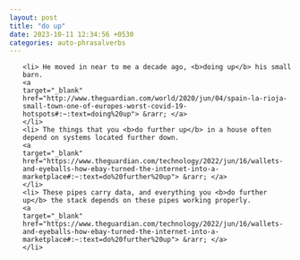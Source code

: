 ```yaml
---
layout: post
title: "do up"
date: 2023-10-11 12:34:56 +0530
categories: auto-phrasalverbs
---
```

<ol>

    <li> He moved in near to me a decade ago, <b>doing up</b> his small barn.
    <a 
    target="_blank" 
    href="http://www.theguardian.com/world/2020/jun/04/spain-la-rioja-small-town-one-of-europes-worst-covid-19-hotspots#:~:text=doing%20up"> &rarr; </a>
    </li>
    <li> The things that you <b>do further up</b> in a house often depend on systems located further down.
    <a 
    target="_blank" 
    href="https://www.theguardian.com/technology/2022/jun/16/wallets-and-eyeballs-how-ebay-turned-the-internet-into-a-marketplace#:~:text=do%20further%20up"> &rarr; </a>
    </li>
    <li> These pipes carry data, and everything you <b>do further up</b> the stack depends on these pipes working properly.
    <a 
    target="_blank" 
    href="https://www.theguardian.com/technology/2022/jun/16/wallets-and-eyeballs-how-ebay-turned-the-internet-into-a-marketplace#:~:text=do%20further%20up"> &rarr; </a>
    </li>